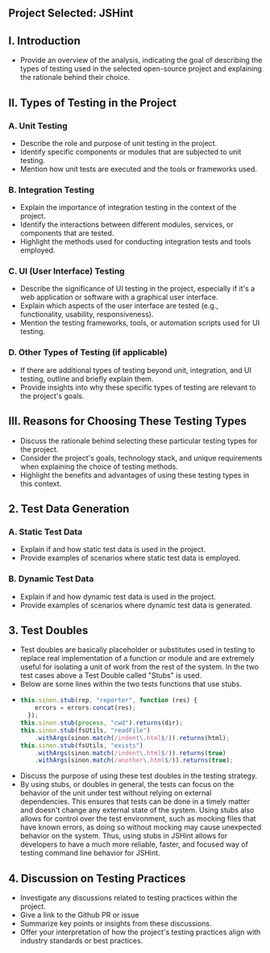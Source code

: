 ## Project Selected: JSHint

## I. Introduction
- Provide an overview of the analysis, indicating the goal of describing the types of testing used in the selected open-source project and explaining the rationale behind their choice.

## II. Types of Testing in the Project
### A. Unit Testing
- Describe the role and purpose of unit testing in the project.
- Identify specific components or modules that are subjected to unit testing.
- Mention how unit tests are executed and the tools or frameworks used.

### B. Integration Testing
- Explain the importance of integration testing in the context of the project.
- Identify the interactions between different modules, services, or components that are tested.
- Highlight the methods used for conducting integration tests and tools employed.

### C. UI (User Interface) Testing
- Describe the significance of UI testing in the project, especially if it's a web application or software with a graphical user interface.
- Explain which aspects of the user interface are tested (e.g., functionality, usability, responsiveness).
- Mention the testing frameworks, tools, or automation scripts used for UI testing.

### D. Other Types of Testing (if applicable)
- If there are additional types of testing beyond unit, integration, and UI testing, outline and briefly explain them.
- Provide insights into why these specific types of testing are relevant to the project's goals.

## III. Reasons for Choosing These Testing Types
- Discuss the rationale behind selecting these particular testing types for the project.
- Consider the project's goals, technology stack, and unique requirements when explaining the choice of testing methods.
- Highlight the benefits and advantages of using these testing types in this context.

## 2. Test Data Generation
### A. Static Test Data
- Explain if and how static test data is used in the project.
- Provide examples of scenarios where static test data is employed.
### B. Dynamic Test Data
- Explain if and how dynamic test data is used in the project.
- Provide examples of scenarios where dynamic test data is generated.

## 3. Test Doubles
- Test doubles are basically placeholder or substitutes used in testing to replace real implementation of a function or module and are extremely useful for isolating a unit of work from the rest of the system. In the two test cases above a Test Double called "Stubs" is used.
- Below are some lines within the two tests functions that use stubs.
- ```JavaScript
  this.sinon.stub(rep, "reporter", function (res) {
      errors = errors.concat(res);
    });
  this.sinon.stub(process, "cwd").returns(dir);
  this.sinon.stub(fsUtils, "readFile")
      .withArgs(sinon.match(/indent\.html$/)).returns(html);
  this.sinon.stub(fsUtils, "exists")
      .withArgs(sinon.match(/indent\.html$/)).returns(true)
      .withArgs(sinon.match(/another\.html$/)).returns(true);
  ```
- Discuss the purpose of using these test doubles in the testing strategy.
- By using stubs, or doubles in general, the tests can focus on the behavior of the unit under test without relying on external dependencies. This ensures that tests can be done in a timely matter and doesn't change any external state of the system. Using stubs also allows for
control over the test environment, such as mocking files that have known errors, as doing so without mocking may cause unexpected behavior on the system.
Thus, using stubs in JSHint allows for developers to have a much more reliable, faster, and focused way of testing command line behavior for JSHint.

## 4. Discussion on Testing Practices
<!-- 
To find discussions on testing strategy in a GitHub repository, you can follow these steps:

Visit the GitHub repository for the project you're interested in.
Look for the "Issues" tab on the repository's page.
Use the search bar within the Issues tab to search for terms related to testing, such as "testing strategy," "test cases," or "test automation."
-->
- Investigate any discussions related to testing practices within the project.
- Give a link to the Github PR or issue
- Summarize key points or insights from these discussions.
- Offer your interpretation of how the project's testing practices align with industry standards or best practices.